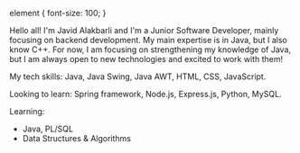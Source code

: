element {
  font-size: 100;
}


<head #id="heading">
Hello all! I'm Javid Alakbarli and I'm a Junior Software Developer, mainly focusing on backend development. My main expertise is in Java, but I also know C++. For now, I am focusing on strengthening my knowledge of Java, but I am always open to new technologies and excited to work with them!  
</head>

My tech skills: Java, Java Swing, Java AWT, HTML, CSS, JavaScript. 

Looking to learn: Spring framework, Node.js, Express.js, Python, MySQL. 

Learning:
  - Java, PL/SQL
  - Data Structures & Algorithms
